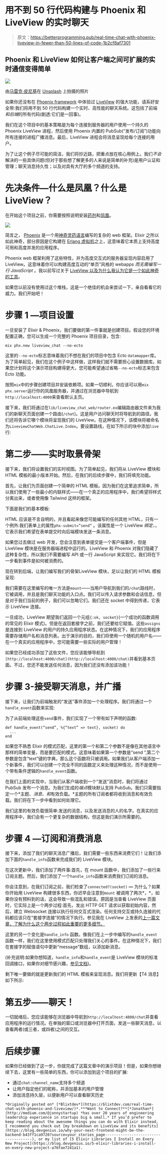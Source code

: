 # 用不到 50 行代码构建与 Phoenix 和 LiveView 的实时聊天

> 原文：<https://betterprogramming.pub/real-time-chat-with-phoenix-liveview-in-fewer-than-50-lines-of-code-1b2cf8af7301>

## Phoenix 和 LiveView 如何让客户端之间可扩展的实时通信变得简单

![](img/f8a0efc52542d8750d981f50a426088a.png)

由[马雷克·皮尼基](https://unsplash.com/@marekpiwnicki?utm_source=medium&utm_medium=referral)在 [Unsplash](https://unsplash.com?utm_source=medium&utm_medium=referral) 上拍摄的照片

如果你还没有在 [Phoenix framework](http://phoenixframework.org) 中体验过 [LiveView](https://github.com/phoenixframework/phoenix_live_view) 的强大功能，请系好安全带:我们将用不到 50 行代码构建一个实时、高性能的聊天系统。这包括了前端*和后端*的所有代码(剧透:它们是一回事)。

我们在这个项目中的基本策略是为每个连接到服务器的用户使用一个持久的 Phoenix LiveView 进程，然后使用 Phoenix 内置的 PubSub(“发布/订阅”)功能向所有连接的进程广播消息。最后，LiveView 进程会将消息呈现给每个连接的用户。

为了让这个例子尽可能的简洁，我们将抄近路，把重点放在核心用例上。我们*不会*解决的一些具体问题(但对于那些想了解更多的人来说是简单的补充)是用户认证和管理；聊天消息持久性；以及对具有大厅的多个频道的支持。

# 先决条件—什么是凤凰？什么是 LiveView？

在开始这个项目之前，你需要按照说明安装[药剂](https://elixir-lang.org/install.html)和[凤凰](https://hexdocs.pm/phoenix/installation.html)。

![](img/31175d4ca8c5e9d04ea308030169b99f.png)

简言之， [Phoenix](https://hexdocs.pm/phoenix/installation.html) 是一个用[神奇灵药语言](https://elixir-lang.org/install.html)编写的复杂的 web 框架。Elixir 之所以如此神奇，部分原因是它构建在 [Erlang 虚拟机](https://www.erlang.org)之上，这意味着它本质上支持高度可用和高度并发的应用程序。

Phoenix web 框架利用了这些特性，并为高度交互式的服务器呈现内容启用了 LiveView。这意味着你可以构建高度互动的“单页”风格的 webapps *而无需编写一行 JavaScript* 。我以前写过关于 [LiveView 以及为什么我认为它是一个如此神奇的工具](https://blog.devgenius.io/why-your-next-frontend-might-be-the-backend-b43ff1ca9720)。

如果您以前没有使用过这个堆栈，这是一个绝佳的机会来尝试一下，亲自看看它的威力。我们开始吧！

# 步骤 1 —项目设置

一旦安装了 Elixir & Phoenix，我们要做的第一件事就是创建项目。假设您的环境配置正确，您可以生成一个完整的 Phoenix 项目目录，包含:

```
mix phx.new liveview_chat --no-ecto
```

这里的`--no-ecto`标志意味着我们不想在我们的项目中包含 Ecto `datamapper`库。为了简单起见，我们在这个例子中这样做，这样我们就不需要担心设置数据库。如果您计划将这个演示项目构建得更大，您可能希望通过省略`--no-ecto`标志来包含 Ecto 功能。

按照`mix`中的步骤创建项目并安装依赖项。如果一切顺利，你应该可以用`mix phx.server`运行你的凤凰服务器，并通过在浏览器中导航到`http://localhost:4000`来查看默认主页。

接下来，我们将通过在`lib/liveview_chat_web/router.ex`编辑路由器文件来为我们的新聊天页面创建一个路由(`/chat`)。这是用户访问聊天时将导航到的路径。我们还将告诉它哪个模块将呈现我们的 LiveView。在这种情况下，该模块将被命名为`LiveviewChatWeb.ChatLive.Index`。要设置路线，在如下所示的块中添加`live`行:

# **第二步——实时取景骨架**

接下来，我们将设置我们的实时视图。为了简单起见，我们将从 LiveView 模块和 HTML 模板的最小版本开始。然后，在我们的后续步骤中，我们将填充功能。

首先，让我们为页面创建一个简单的 HTML 模板。因为我们在这里追求简单，所以我们使用了一些最小的内联样式——在一个真正的应用程序中，我们希望将样式分离出来，或者使用像 Tailwind 这样的框架。

下面是我们的基本模板:

HTML 应该是不言自明的，并且看起来像您可能编写的任何其他 HTML，只有一个例外:我们表单上的属性`phx-submit=”send”` 。该属性是一个 LiveView *绑定，*，它表示我们希望在表单提交时向后端模块发送一条消息。

如果您过去做过 web 开发，您会注意到表单提交是一个客户端事件，但是 LiveView 模块是在服务器端进程中运行的。LiveView 和 Phoenix 对我们隐藏了这种复杂性，所以我们不需要编写 API 或一行 JavaScript 来实现它。我们将在下一步看到事件是如何被消费的。

现在转到后端，让我们编写我们的骨架LiveView 模块，足以让我们的 HTML 模板呈现:

我们需要在这里编写的唯一方法是`mount`——当用户导航到我们的`/chat`路线时，它被调用，并且是我们聊天功能的入口点。我们可以传入请求参数和会话信息，但是对于我们当前的例子，我们可以忽略它们。我们还在 socket 中得到传递，它表示 LiveView 连接。

一旦成功，LiveView 期望我们返回一个元组`{:ok, socket}`(一个成功的函数调用的常见的 Elixir 模式)。但是在返回套接字之前，我们还要给它赋值。这些`assigns`是连接到 LiveView 的用户的持久应用程序状态。在这种情况下，我们的应用程序需要存储用户名和消息列表。出于演示的目的，我们将使用一个随机的用户名——在一个真实的应用程序中，您可能需要一些实际的用户管理！

如果您已经成功添加了这些文件，您应该能够导航到`[http://localhost:4000/chat](http://localhost:4000/chat)`并看到基本页面。不过，您还不能发送任何消息，因为我们还没有添加该功能！

# 步骤 3-接受聊天消息，并广播

接下来，让我们为前端触发的“发送”事件添加一个处理程序。我们将通过一个`handle_event`函数来实现:

为了从前端处理这些`send`事件，我们实现了一个带有如下声明的函数:

```
def handle_event(“send”, %{“text” => text}, socket) do 
  ... 
end
```

如果您不熟悉 Elixir 的模式匹配，这里的第一个和第二个参数不是像在其他语言中那样的简单变量，而是要匹配的模式。这意味着如果第一个参数是“send ”,第二个参数是包含“text”键的字典，那么这个函数将只被调用。如果我们从客户端添加一个新事件，我们可以创建一个完全不同的函数定义来处理这种情况，而不是使用一个带有条件逻辑的`handle_event`函数。

在我们上面的实现中，当我们从客户端收到一个“发送”消息时，我们将通过 PubSub 发布一个消息。为我们生成的*端点*模块默认支持 PubSub。我们只需要指定一个*主题、*消息、和*有效负载。*主题的所有订阅者都将收到消息和有效负载。我们将在下一步中看到如何处理它。

我们这里的有效负载很简单:发送的消息，以及发送消息的人的名字。在真实的应用程序中，我们会有一个更复杂的数据结构，但这是我们演示所需要的。

# 步骤 4 —订阅和消费消息

接下来，添加了我们的聊天消息广播后，我们需要一些东西来消费它们！让我们添加下面的`handle_info`函数来完成我们的 LiveView 模块。

在这次更新中，我们添加了两件事:首先，在 mount 函数中，我们添加了一些行来订阅主题。然后，我们添加了一个`handle_info`函数来消费我们订阅的消息。

你会注意到，在我们订阅之前，我们检查了`connected?(socket)` **—** 为什么？如果你开始用 LiveView 构建很多东西，你迟早会注意到`mount` 被调用了两次*，*，如果你没有预料到的话，这会导致一些混乱和错误。原因是当查看 LiveView 页面时，它实际上是一个两步过程:首先，发出 HTTP GET 请求以获取初始内容，然后，建立 Websocket 连接以执行任何交互式渲染。任何支持交互或持久连接的代码都应该只在“套接字连接”的情况下执行。参见我在 LiveView 上发表的[上一篇文章，了解为什么这个两步过程如此重要的更多细节。](https://blog.devgenius.io/why-your-next-frontend-might-be-the-backend-b43ff1ca9720)

这里的另一个变化是`handle_info` 函数。像我们在上一步中编写的`handle_event`函数一样，我们在这里使用模式匹配只处理我们关心的事件。在这种情况下，我们在套接字的赋值语句中更新“message”数组，以添加新消息。

(补充说明:如果你想知道，`handle_info`和`handle_event`是 LiveView 模块的标准回调接口，如果你对细节感兴趣，[参见文档](https://hexdocs.pm/phoenix_live_view/Phoenix.LiveView.html#c:handle_info/2))。

剩下唯一要做的就是更新我们的 HTML 模板来呈现消息。我们将更新【T4 消息】如下所示:

# 第五步——聊天！

一切就绪后，您应该能够在浏览器中导航到`http://localhost:4000/chat`并查看应用程序的运行情况。在单独的窗口或浏览器中打开页面，发送一些聊天消息，以查看两者(或三者，或四者)之间的交互。

# 后续步骤

如果你已经做到了这一步，你就完成了这篇文章中的演示项目！但是，如果你想继续下去，这里有一些简单的东西，你可以添加到这个项目的扩展:

*   通过`chat:channel_name`支持多个频道
*   让用户指定他们的昵称，并添加基本的用户管理
*   添加消息持久层，以便新用户可以查看聊天历史

```
*Originally posted on* [*Blixtdev*](https://blixtdev.com/real-time-chat-with-phoenix-and-liveview/)*.***Want to Connect?**[*Jonathan*](http://medium.com/@jonnystartup) *has over 20 years of engineering leadership experience in startups big & small.* If you’d prefer to keep reading about the awesome things you can do with Elixir instead, I recommend you check out [my breakdown on LiveView and its benefits](https://blog.devgenius.io/why-your-next-frontend-might-be-the-backend-b43ff1ca9720?source=your_stories_page-------------------------------------), or my list of [5 Elixir Libraries I Install on Every New Project](https://blog.devgenius.io/5-elixir-libraries-i-install-on-every-new-project-a76fae7241a1).
```